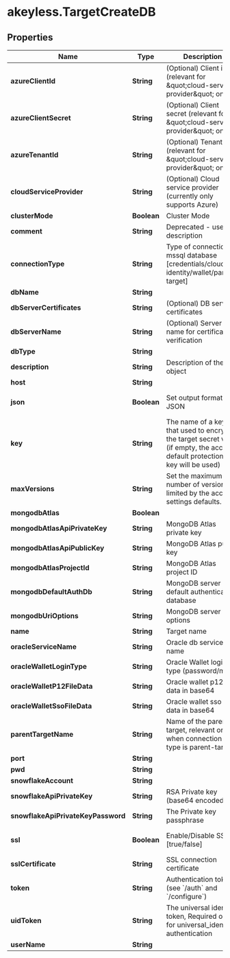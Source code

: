 # akeyless.TargetCreateDB

## Properties

Name | Type | Description | Notes
------------ | ------------- | ------------- | -------------
**azureClientId** | **String** | (Optional) Client id (relevant for \&quot;cloud-service-provider\&quot; only) | [optional] 
**azureClientSecret** | **String** | (Optional) Client secret (relevant for \&quot;cloud-service-provider\&quot; only) | [optional] 
**azureTenantId** | **String** | (Optional) Tenant id (relevant for \&quot;cloud-service-provider\&quot; only) | [optional] 
**cloudServiceProvider** | **String** | (Optional) Cloud service provider (currently only supports Azure) | [optional] 
**clusterMode** | **Boolean** | Cluster Mode | [optional] 
**comment** | **String** | Deprecated - use description | [optional] 
**connectionType** | **String** | Type of connection to mssql database [credentials/cloud-identity/wallet/parent-target] | [default to &#39;credentials&#39;]
**dbName** | **String** |  | [optional] 
**dbServerCertificates** | **String** | (Optional) DB server certificates | [optional] 
**dbServerName** | **String** | (Optional) Server name for certificate verification | [optional] 
**dbType** | **String** |  | 
**description** | **String** | Description of the object | [optional] 
**host** | **String** |  | [optional] 
**json** | **Boolean** | Set output format to JSON | [optional] [default to false]
**key** | **String** | The name of a key that used to encrypt the target secret value (if empty, the account default protectionKey key will be used) | [optional] 
**maxVersions** | **String** | Set the maximum number of versions, limited by the account settings defaults. | [optional] 
**mongodbAtlas** | **Boolean** |  | [optional] 
**mongodbAtlasApiPrivateKey** | **String** | MongoDB Atlas private key | [optional] 
**mongodbAtlasApiPublicKey** | **String** | MongoDB Atlas public key | [optional] 
**mongodbAtlasProjectId** | **String** | MongoDB Atlas project ID | [optional] 
**mongodbDefaultAuthDb** | **String** | MongoDB server default authentication database | [optional] 
**mongodbUriOptions** | **String** | MongoDB server URI options | [optional] 
**name** | **String** | Target name | 
**oracleServiceName** | **String** | Oracle db service name | [optional] 
**oracleWalletLoginType** | **String** | Oracle Wallet login type (password/mtls) | [optional] 
**oracleWalletP12FileData** | **String** | Oracle wallet p12 file data in base64 | [optional] 
**oracleWalletSsoFileData** | **String** | Oracle wallet sso file data in base64 | [optional] 
**parentTargetName** | **String** | Name of the parent target, relevant only when connection-type is parent-target | [optional] 
**port** | **String** |  | [optional] 
**pwd** | **String** |  | [optional] 
**snowflakeAccount** | **String** |  | [optional] 
**snowflakeApiPrivateKey** | **String** | RSA Private key (base64 encoded) | [optional] 
**snowflakeApiPrivateKeyPassword** | **String** | The Private key passphrase | [optional] 
**ssl** | **Boolean** | Enable/Disable SSL [true/false] | [optional] [default to false]
**sslCertificate** | **String** | SSL connection certificate | [optional] 
**token** | **String** | Authentication token (see &#x60;/auth&#x60; and &#x60;/configure&#x60;) | [optional] 
**uidToken** | **String** | The universal identity token, Required only for universal_identity authentication | [optional] 
**userName** | **String** |  | [optional] 


